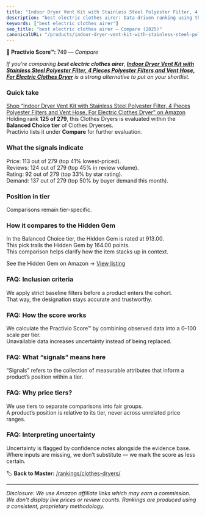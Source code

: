 ```yaml
---
title: "Indoor Dryer Vent Kit with Stainless Steel Polyester Filter, 4 Pieces Polyester Filters and Vent Hose, For Electric Clothes Dryer"
description: "best electric clothes airer: Data-driven ranking using the Practivio Score™. Positioned by quality, value, demand, findability, momentum."
keywords: ["best electric clothes airer"]
seo_title: "best electric clothes airer — Compare (2025)"
canonicalURL: "/products/indoor-dryer-vent-kit-with-stainless-steel-polyester-filter-4-pieces-polyester-filters-and-vent-hose-for-electric-clothes-dryer-B0CZ5WFRZK/"
---
```


**🛒 Practivio Score™:** 749 — _Compare_


*If you're comparing **best electric clothes airer**, **[Indoor Dryer Vent Kit with Stainless Steel Polyester Filter, 4 Pieces Polyester Filters and Vent Hose, For Electric Clothes Dryer](https://www.amazon.com/dp/B0CZ5WFRZK?tag=practivio-20)** is a strong alternative to put on your shortlist.*
### Quick take
[Shop “Indoor Dryer Vent Kit with Stainless Steel Polyester Filter, 4 Pieces Polyester Filters and Vent Hose, For Electric Clothes Dryer” on Amazon](https://www.amazon.com/dp/B0CZ5WFRZK?tag=practivio-20)
Holding rank **125 of 279**, this Clothes Dryers is evaluated within the **Balanced Choice tier** of Clothes Dryerses.  
Practivio lists it under **Compare** for further evaluation.

### What the signals indicate
Price: 113 out of 279 (top 41% lowest-priced).  
Reviews: 124 out of 279 (top 45% in review volume).  
Rating: 92 out of 279 (top 33% by star rating).  
Demand: 137 out of 279 (top 50% by buyer demand this month).

### Position in tier
Comparisons remain tier-specific.

### How it compares to the Hidden Gem
In the Balanced Choice tier, the Hidden Gem is rated at 913.00.  
This pick trails the Hidden Gem by 164.00 points.  
This comparison helps clarify how the item stacks up in context.  

See the Hidden Gem on Amazon → [View listing](https://www.amazon.com/dp/B00Q4X2FSM?tag=practivio-20)

### FAQ: Inclusion criteria
We apply strict baseline filters before a product enters the cohort.  
That way, the designation stays accurate and trustworthy.

### FAQ: How the score works
We calculate the Practivio Score™ by combining observed data into a 0–100 scale per tier.  
Unavailable data increases uncertainty instead of being replaced.

### FAQ: What “signals” means here
“Signals” refers to the collection of measurable attributes that inform a product’s position within a tier.

### FAQ: Why price tiers?
We use tiers to separate comparisons into fair groups.  
A product’s position is relative to its tier, never across unrelated price ranges.

### FAQ: Interpreting uncertainty
Uncertainty is flagged by confidence notes alongside the evidence base.  
Where inputs are missing, we don’t substitute — we mark the score as less certain.

<!-- Missing template for Compare/CompareWithinPriceClass -->


🏷️ **Back to Master:** [/rankings/clothes-dryers/](/rankings/clothes-dryers/)

---
_Disclosure: We use Amazon affiliate links which may earn a commission. We don’t display live prices or review counts. Rankings are produced using a consistent, proprietary methodology._
